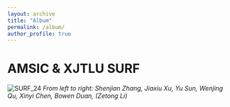 ```yaml
---
layout: archive
title: "Album"
permalink: /album/
author_profile: true
---
```


AMSIC & XJTLU SURF
=====
![SURF_24](images/SURF_24.jpg)
*From left to right: Shenjian Zhang, Jiaxiu Xu, Yu Sun, Wenjing Qu, Xinyi Chen, Bowen Duan, (Zetong Li)*
